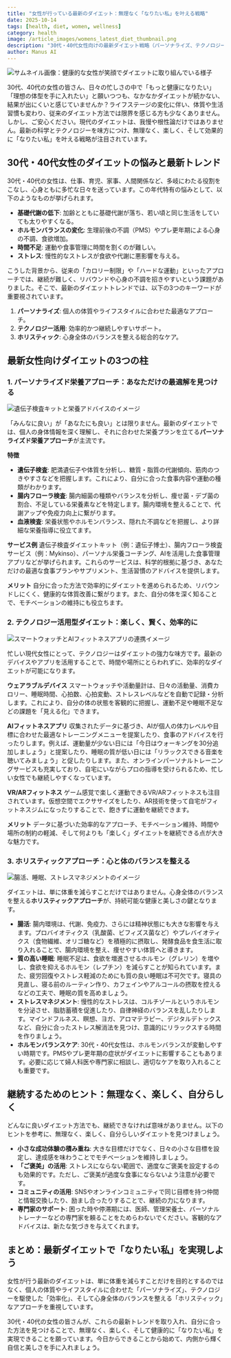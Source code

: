 ```yaml
---
title: "女性が行っている最新のダイエット：無理なく「なりたい私」を叶える戦略"
date: 2025-10-14
tags: [health, diet, women, wellness]
category: health
image: /article_images/womens_latest_diet_thumbnail.png
description: "30代・40代女性向けの最新ダイエット戦略（パーソナライズ、テクノロジー活用、ホリスティックケア）を分かりやすく解説。"
author: Manus AI
---
```


![サムネイル画像：健康的な女性が笑顔でダイエットに取り組んでいる様子](/article_images/womens_latest_diet_thumbnail.png)

30代、40代の女性の皆さん、日々の忙しさの中で「もっと健康になりたい」「理想の体型を手に入れたい」と願いつつも、なかなかダイエットが続かない、結果が出にくいと感じていませんか？ライフステージの変化に伴い、体質や生活習慣も変わり、従来のダイエット方法では限界を感じる方も少なくありません。しかし、ご安心ください。現代のダイエットは、我慢や根性論だけではありません。最新の科学とテクノロジーを味方につけ、無理なく、楽しく、そして効果的に「なりたい私」を叶える戦略が注目されています。

## 30代・40代女性のダイエットの悩みと最新トレンド

30代・40代の女性は、仕事、育児、家事、人間関係など、多岐にわたる役割をこなし、心身ともに多忙な日々を送っています。この年代特有の悩みとして、以下のようなものが挙げられます。

*   **基礎代謝の低下**: 加齢とともに基礎代謝が落ち、若い頃と同じ生活をしていても太りやすくなる。
*   **ホルモンバランスの変化**: 生理前後の不調（PMS）やプレ更年期による心身の不調、食欲増加。
*   **時間不足**: 運動や食事管理に時間を割くのが難しい。
*   **ストレス**: 慢性的なストレスが食欲や代謝に悪影響を与える。

こうした背景から、従来の「カロリー制限」や「ハードな運動」といったアプローチでは、継続が難しく、リバウンドや心身の不調を招きやすいという課題がありました。そこで、最新のダイエットトレンドでは、以下の3つのキーワードが重要視されています。

1.  **パーソナライズ**: 個人の体質やライフスタイルに合わせた最適なアプローチ。
2.  **テクノロジー活用**: 効率的かつ継続しやすいサポート。
3.  **ホリスティック**: 心身全体のバランスを整える総合的なケア。

## 最新女性向けダイエットの3つの柱

### 1. パーソナライズド栄養アプローチ：あなただけの最適解を見つける

![遺伝子検査キットと栄養アドバイスのイメージ](/article_images/personalized_nutrition.png)

「みんなに良い」が「あなたにも良い」とは限りません。最新のダイエットでは、個人の身体情報を深く理解し、それに合わせた栄養プランを立てる**パーソナライズド栄養アプローチ**が主流です。

**特徴**
*   **遺伝子検査**: 肥満遺伝子や体質を分析し、糖質・脂質の代謝傾向、筋肉のつきやすさなどを把握します。これにより、自分に合った食事内容や運動の種類がわかります。
*   **腸内フローラ検査**: 腸内細菌の種類やバランスを分析し、痩せ菌・デブ菌の割合、不足している栄養素などを特定します。腸内環境を整えることで、代謝アップや免疫力向上に繋がります。
*   **血液検査**: 栄養状態やホルモンバランス、隠れた不調などを把握し、より詳細な栄養指導に役立てます。

**サービス例**
遺伝子検査ダイエットキット（例：遺伝子博士）、腸内フローラ検査サービス（例：Mykinso）、パーソナル栄養コーチング、AIを活用した食事管理アプリなどが挙げられます。これらのサービスは、科学的根拠に基づき、あなただけの最適な食事プランやサプリメント、生活習慣のアドバイスを提供します。

**メリット**
自分に合った方法で効率的にダイエットを進められるため、リバウンドしにくく、健康的な体質改善に繋がります。また、自分の体を深く知ることで、モチベーションの維持にも役立ちます。

### 2. テクノロジー活用型ダイエット：楽しく、賢く、効率的に

![スマートウォッチとAIフィットネスアプリの連携イメージ](/article_images/tech_diet.png)

忙しい現代女性にとって、テクノロジーはダイエットの強力な味方です。最新のデバイスやアプリを活用することで、時間や場所にとらわれずに、効率的なダイエットが可能になります。

**ウェアラブルデバイス**
スマートウォッチや活動量計は、日々の活動量、消費カロリー、睡眠時間、心拍数、心拍変動、ストレスレベルなどを自動で記録・分析します。これにより、自分の体の状態を客観的に把握し、運動不足や睡眠不足などの課題を「見える化」できます。

**AIフィットネスアプリ**
収集されたデータに基づき、AIが個人の体力レベルや目標に合わせた最適なトレーニングメニューを提案したり、食事のアドバイスを行ったりします。例えば、運動量が少ない日には「今日はウォーキングを30分追加しましょう」と提案したり、睡眠の質が低い日には「リラックスできる音楽を聴いてみましょう」と促したりします。また、オンラインパーソナルトレーニングサービスも充実しており、自宅にいながらプロの指導を受けられるため、忙しい女性でも継続しやすくなっています。

**VR/ARフィットネス**
ゲーム感覚で楽しく運動できるVR/ARフィットネスも注目されています。仮想空間でエクササイズをしたり、AR技術を使って自宅がフィットネスジムになったりすることで、飽きずに運動を継続できます。

**メリット**
データに基づいた効率的なアプローチ、モチベーション維持、時間や場所の制約の軽減、そして何よりも「楽しく」ダイエットを継続できる点が大きな魅力です。

### 3. ホリスティックアプローチ：心と体のバランスを整える

![腸活、睡眠、ストレスマネジメントのイメージ](/article_images/gut_health_foods_supplements.png)

ダイエットは、単に体重を減らすことだけではありません。心身全体のバランスを整える**ホリスティックアプローチ**が、持続可能な健康と美しさの鍵となります。

*   **腸活**: 腸内環境は、代謝、免疫力、さらには精神状態にも大きな影響を与えます。プロバイオティクス（乳酸菌、ビフィズス菌など）やプレバイオティクス（食物繊維、オリゴ糖など）を積極的に摂取し、発酵食品を食生活に取り入れることで、腸内環境を整え、痩せやすい体質へと導きます。
*   **質の高い睡眠**: 睡眠不足は、食欲を増進させるホルモン（グレリン）を増やし、食欲を抑えるホルモン（レプチン）を減らすことが知られています。また、疲労回復やストレス軽減のためにも質の良い睡眠は不可欠です。寝具の見直し、寝る前のルーティン作り、カフェインやアルコールの摂取を控えるなどの工夫で、睡眠の質を高めましょう。
*   **ストレスマネジメント**: 慢性的なストレスは、コルチゾールというホルモンを分泌させ、脂肪蓄積を促進したり、自律神経のバランスを乱したりします。マインドフルネス、瞑想、ヨガ、アロマテラピー、デジタルデトックスなど、自分に合ったストレス解消法を見つけ、意識的にリラックスする時間を作りましょう。
*   **ホルモンバランスケア**: 30代・40代女性は、ホルモンバランスが変動しやすい時期です。PMSやプレ更年期の症状がダイエットに影響することもあります。必要に応じて婦人科医や専門家に相談し、適切なケアを取り入れることも重要です。

## 継続するためのヒント：無理なく、楽しく、自分らしく

どんなに良いダイエット方法でも、継続できなければ意味がありません。以下のヒントを参考に、無理なく、楽しく、自分らしいダイエットを見つけましょう。

*   **小さな成功体験の積み重ね**: 大きな目標だけでなく、日々の小さな目標を設定し、達成感を味わうことでモチベーションを維持しましょう。
*   **「ご褒美」の活用**: ストレスにならない範囲で、適度なご褒美を設定するのも効果的です。ただし、ご褒美が過度な食事にならないよう注意が必要です。
*   **コミュニティの活用**: SNSやオンラインコミュニティで同じ目標を持つ仲間と情報交換したり、励まし合ったりすることで、継続の力になります。
*   **専門家のサポート**: 困った時や停滞期には、医師、管理栄養士、パーソナルトレーナーなどの専門家を頼ることをためらわないでください。客観的なアドバイスは、新たな気づきを与えてくれます。

## まとめ：最新ダイエットで「なりたい私」を実現しよう

女性が行う最新のダイエットは、単に体重を減らすことだけを目的とするのではなく、個人の体質やライフスタイルに合わせた「パーソナライズ」、テクノロジーを駆使した「効率化」、そして心身全体のバランスを整える「ホリスティック」なアプローチを重視しています。

30代・40代の女性の皆さんが、これらの最新トレンドを取り入れ、自分に合った方法を見つけることで、無理なく、楽しく、そして健康的に「なりたい私」を実現できることを願っています。今日からできることから始めて、内側から輝く自信と美しさを手に入れましょう。
